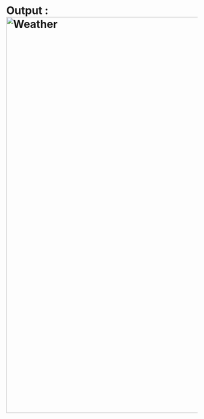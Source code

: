 # Output : <img width="1904" height="1042" alt="Weather" src="https://github.com/user-attachments/assets/b27a999c-0778-45f0-8325-95c55b816724" />
